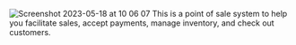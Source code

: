 ![Screenshot 2023-05-18 at 10 06 07](https://github.com/Davidongora/Point-of-sale-in-java/assets/65700137/5ffb7b15-b276-47df-b38a-d148307df52a)
This is a point of sale system to help you facilitate sales, accept payments, manage inventory, and check out customers.
